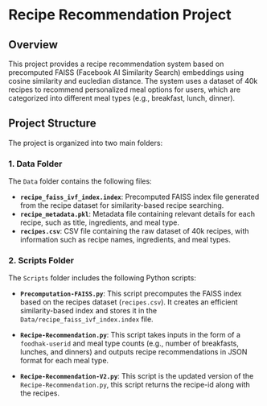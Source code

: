 # Recipe Recommendation Project

## Overview
This project provides a recipe recommendation system based on precomputed FAISS (Facebook AI Similarity Search) embeddings using cosine similarity and eucledian distance. The system uses a dataset of 40k recipes to recommend personalized meal options for users, which are categorized into different meal types (e.g., breakfast, lunch, dinner).

## Project Structure

The project is organized into two main folders:

### 1. Data Folder
The `Data` folder contains the following files:

- **`recipe_faiss_ivf_index.index`**: Precomputed FAISS index file generated from the recipe dataset for similarity-based recipe searching.
- **`recipe_metadata.pkl`**: Metadata file containing relevant details for each recipe, such as title, ingredients, and meal type.
- **`recipes.csv`**: CSV file containing the raw dataset of 40k recipes, with information such as recipe names, ingredients, and meal types.

### 2. Scripts Folder
The `Scripts` folder includes the following Python scripts:

- **`Precomputation-FAISS.py`**: This script precomputes the FAISS index based on the recipes dataset (`recipes.csv`). It creates an efficient similarity-based index and stores it in the `Data/recipe_faiss_ivf_index.index` file.
  
- **`Recipe-Recommendation.py`**: This script takes inputs in the form of a `foodhak-userid` and meal type counts (e.g., number of breakfasts, lunches, and dinners) and outputs recipe recommendations in JSON format for each meal type.
- **`Recipe-Recommendation-V2.py`**: This script is the updated version of the `Recipe-Recommendation.py`, this script returns the recipe-id along with the recipes.
